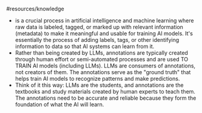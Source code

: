 #resources/knowledge  

- is a crucial process in artificial intelligence and machine learning where raw data is labeled, tagged, or marked up with relevant information (metadata) to make it meaningful and usable for training AI models. It's essentially the process of adding labels, tags, or other identifying information to data so that AI systems can learn from it.
- Rather than being created by LLMs, annotations are typically created through human effort or semi-automated processes and are used TO TRAIN AI models (including LLMs). LLMs are consumers of annotations, not creators of them. The annotations serve as the "ground truth" that helps train AI models to recognize patterns and make predictions.
- Think of it this way: LLMs are the students, and annotations are the textbooks and study materials created by human experts to teach them. The annotations need to be accurate and reliable because they form the foundation of what the AI will learn.
